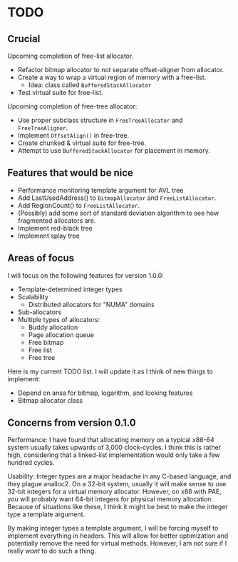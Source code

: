 # TODO

## Crucial

Upcoming completion of free-list allocator.

 * Refactor bitmap allocator to not separate offset-aligner from allocator.
 * Create a way to wrap a virtual region of memory with a free-list.
   * Idea: class called `BufferedStackAllocator`
 * Test virtual suite for free-list.

Upcoming completion of free-tree allocator:

 * Use proper subclass structure in `FreeTreeAllocator` and `FreeTreeAligner`.
 * Implement `OffsetAlign()` in free-tree.
 * Create chunked & virtual suite for free-tree.
 * Attempt to use `BufferedStackAllocator` for placement in memory.

## Features that would be nice

 * Performance monitoring template argument for AVL tree
 * Add LastUsedAddress() to `BitmapAllocator` and `FreeListAllocator`.
 * Add RegionCount() to `FreeListAllocator`.
 * (Possibly) add some sort of standard deviation algorithm to see how fragmented allocators are.
 * Implement red-black tree
 * Implement splay tree

## Areas of focus

I will focus on the following features for version 1.0.0:

 * Template-determined integer types
 * Scalability
   * Distributed allocators for "NUMA" domains
 * Sub-allocators
 * Multiple types of allocators:
   * Buddy allocation
   * Page allocation queue
   * Free bitmap
   * Free list
   * Free tree

Here is my current TODO list. I will update it as I think of new things to implement:

 * Depend on ansa for bitmap, logarithm, and locking features
 * Bitmap allocator class

## Concerns from version 0.1.0

Performance: I have found that allocating memory on a typical x86-64 system usually takes upwards of 3,000 clock-cycles. I think this is rather high, considering that a linked-list implementation would only take a few hundred cycles.

Usability: Integer types are a major headache in any C-based language, and they plague analloc2. On a 32-bit system, usually it will make sense to use 32-bit integers for a virtual memory allocator. However, on x86 with PAE, you will probably want 64-bit integers for physical memory allocation. Because of situations like these, I think it might be best to make the integer type a template argument.

By making integer types a template argument, I will be forcing myself to implement everything in headers. This will allow for better optimization and potentially remove the need for virtual methods. However, I am not sure if I really *want* to do such a thing.